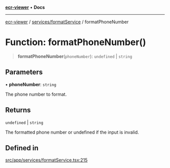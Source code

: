 [**ecr-viewer**](../../../README.md) • **Docs**

***

[ecr-viewer](../../../README.md) / [services/formatService](../README.md) / formatPhoneNumber

# Function: formatPhoneNumber()

> **formatPhoneNumber**(`phoneNumber`): `undefined` \| `string`

## Parameters

• **phoneNumber**: `string`

The phone number to format.

## Returns

`undefined` \| `string`

The formatted phone number or undefined if the input is invalid.

## Defined in

[src/app/services/formatService.tsx:215](https://github.com/CDCgov/phdi/blob/fa63a85e5b4651bdfc0d25ecc23a67e11fbcba18/containers/ecr-viewer/src/app/services/formatService.tsx#L215)
